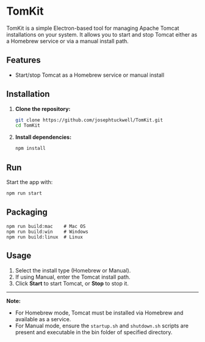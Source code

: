 # TomKit

TomKit is a simple Electron-based tool for managing Apache Tomcat installations on your system. It allows you to start and stop Tomcat either as a Homebrew service or via a manual install path.

## Features

- Start/stop Tomcat as a Homebrew service or manual install

## Installation

1. **Clone the repository:**
   ```sh
   git clone https://github.com/josephtuckwell/TomKit.git
   cd TomKit
   ```

2. **Install dependencies:**
   ```sh
   npm install
   ```

## Run

Start the app with:
```sh
npm run start
```

## Packaging

```
npm run build:mac    # Mac OS
npm run build:win    # Windows
npm run build:linux  # Linux
```

## Usage

1. Select the install type (Homebrew or Manual).
2. If using Manual, enter the Tomcat install path.
3. Click **Start** to start Tomcat, or **Stop** to stop it.

---

**Note:**  
- For Homebrew mode, Tomcat must be installed via Homebrew and available as a service.
- For Manual mode, ensure the `startup.sh` and `shutdown.sh` scripts are present and executable in the bin folder of specified directory.